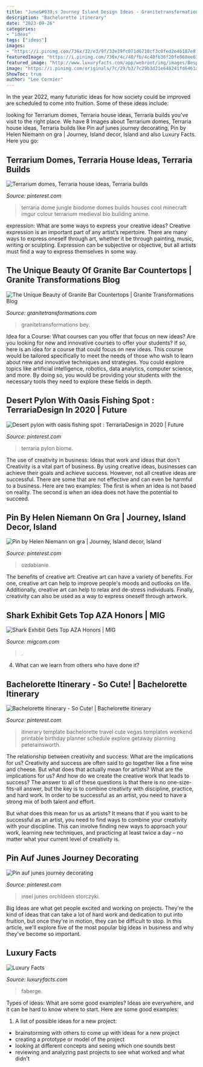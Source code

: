 ```yaml
---
title: "June&#039;s Journey Island Design Ideas - Granitetransformations Bey"
description: "Bachelorette itinerary"
date: "2023-09-26"
categories:
- "ideas"
tags: ["ideas"]
images:
- "https://i.pinimg.com/736x/32/e3/9f/32e39fc071d6710cf3c0fed2e4b187e8.jpg"
featuredImage: "https://i.pinimg.com/736x/4c/40/fb/4c40fb36f20fe068ee63fad7727884ea--terraria.jpg"
featured_image: "http://www.luxuryfacts.com/app/webroot/img/images/Bespoke-195-ct-sapphire-781-D-Faberge.jpg"
image: "https://i.pinimg.com/originals/7c/29/b3/7c29b3d21e648241fd6461a4adf2d972.jpg"
ShowToc: true
author: "Lee Cormier"
---
```



In the year 2022, many futuristic ideas for how society could be improved are scheduled to come into fruition. Some of these ideas include: 

	

		
looking for Terrarium domes, Terraria house ideas, Terraria builds you've visit to the right place. We have 8 Images about Terrarium domes, Terraria house ideas, Terraria builds like Pin auf junes journey decorating, Pin by Helen Niemann on gra | Journey, Island decor, Island and also Luxury Facts. Here you go:
		
    
## Terrarium Domes, Terraria House Ideas, Terraria Builds

<img loading=lazy src="https://i.pinimg.com/736x/4c/40/fb/4c40fb36f20fe068ee63fad7727884ea--terraria.jpg" onerror="this.onerror=null;this.src='https://tse3.mm.bing.net/th?id=OIP.WeyI3JYdcQ7-haMvZyI9IAHaHa&amp;pid=15.1';" alt="Terrarium domes, Terraria house ideas, Terraria builds">

_Source: pinterest.com_

>terraria dome jungle biodome domes builds houses cool minecraft imgur colour terrarium medieval bio building anime. 

	

expression: What are some ways to express your creative ideas?
Creative expression is an important part of any artist’s repertoire. There are many ways to express oneself through art, whether it be through painting, music, writing or sculpting. Expression can be subjective or objective, but all artists must find a way to express themselves in some way.

    
## The Unique Beauty Of Granite Bar Countertops | Granite Transformations Blog

<img loading=lazy src="https://www.granitetransformations.com/wp-content/uploads/2019/09/outside_bar_1.jpg" onerror="this.onerror=null;this.src='https://tse4.mm.bing.net/th?id=OIP.xZHjMKN82lhkIAVKrjALpAHaE5&amp;pid=15.1';" alt="The Unique Beauty of Granite Bar Countertops | Granite Transformations Blog">

_Source: granitetransformations.com_

>granitetransformations bey. 

	

Idea for a Course: What courses can you offer that focus on new ideas?
Are you looking for new and innovative courses to offer your students? If so, here is an idea for a course that could focus on new ideas. This course would be tailored specifically to meet the needs of those who wish to learn about new and innovative techniques and strategies. You could explore topics like artificial intelligence, robotics, data analytics, computer science, and more. By doing so, you would be providing your students with the necessary tools they need to explore these fields in depth.

    
## Desert Pylon With Oasis Fishing Spot : TerrariaDesign In 2020 | Future

<img loading=lazy src="https://i.pinimg.com/736x/87/1b/f9/871bf939fb0e15b2bd21c014ee30457d.jpg" onerror="this.onerror=null;this.src='https://tse4.mm.bing.net/th?id=OIP.jWyeyuSl32vry7bLNkL4xAHaC5&amp;pid=15.1';" alt="Desert pylon with oasis fishing spot : TerrariaDesign in 2020 | Future">

_Source: pinterest.com_

>terraria pylon biome. 

	

The use of creativity in business: Ideas that work and ideas that don't
Creativity is a vital part of business. By using creative ideas, businesses can achieve their goals and achieve success. However, not all creative ideas are successful. There are some that are not effective and can even be harmful to a business. Here are two examples: The first is when an idea is not based on reality. The second is when an idea does not have the potential to succeed.

    
## Pin By Helen Niemann On Gra | Journey, Island Decor, Island

<img loading=lazy src="https://i.pinimg.com/736x/05/0b/9d/050b9d29286f86c28a996a224d937f97.jpg" onerror="this.onerror=null;this.src='https://tse3.mm.bing.net/th?id=OIP.d-AZZH0nQWCWps31bny7cQHaEi&amp;pid=15.1';" alt="Pin by Helen Niemann on gra | Journey, Island decor, Island">

_Source: pinterest.com_

>ozdabianie. 

	

The benefits of creative art:
Creative art can have a variety of benefits. For one, creative art can help to improve people's moods and outlooks on life. Additionally, creative art can help to relax and de-stress individuals. Finally, creativity can also be used as a way to express oneself through artwork.

    
## Shark Exhibit Gets Top AZA Honors | MIG

<img loading=lazy src="https://www.migcom.com/sites/default/files/NY-Aquarium-Shark-Exhibit-thumb.jpg" onerror="this.onerror=null;this.src='https://tse3.mm.bing.net/th?id=OIP.prEC4lhlXZfjHcEFEW-DQgHaEA&amp;pid=15.1';" alt="Shark Exhibit Gets Top AZA Honors | MIG">

_Source: migcom.com_

>. 

	

4) What can we learn from others who have done it?

    
## Bachelorette Itinerary - So Cute! | Bachelorette Itinerary

<img loading=lazy src="https://i.pinimg.com/originals/7c/29/b3/7c29b3d21e648241fd6461a4adf2d972.jpg" onerror="this.onerror=null;this.src='https://tse3.mm.bing.net/th?id=OIP.3oGOXmeK6ktoDXVUbw0KswHaFt&amp;pid=15.1';" alt="Bachelorette Itinerary - So Cute! | Bachelorette itinerary">

_Source: pinterest.com_

>itinerary template bachelorette travel cute vegas templates weekend printable birthday planner schedule explore getaway planning peterainsworth. 

	

The relationship between creativity and success: What are the implications for us?
Creativity and success are often said to go together like a fine wine and cheese. But what does that actually mean for artists? What are the implications for us? And how do we create the creative work that leads to success?
The answer to all of these questions is that there is no one-size-fits-all answer, but the key is to combine creativity with discipline, practice, and hard work. In order to be successful as an artist, you need to have a strong mix of both talent and effort.

But what does this mean for us as artists? It means that if you want to be successful as an artist, you need to find ways to combine your creativity with your discipline. This can involve finding new ways to approach your work, learning new techniques, and practicing at least twice a day – no matter what your current level of creativity is.

    
## Pin Auf Junes Journey Decorating

<img loading=lazy src="https://i.pinimg.com/736x/32/e3/9f/32e39fc071d6710cf3c0fed2e4b187e8.jpg" onerror="this.onerror=null;this.src='https://tse2.mm.bing.net/th?id=OIP.B2RVO7eobUb7LOSxmEnzVAHaHa&amp;pid=15.1';" alt="Pin auf junes journey decorating">

_Source: pinterest.com_

>insel junes orchideen storczyki. 

	

Big Ideas are what get people excited and working on projects. They're the kind of ideas that can take a lot of hard work and dedication to put into fruition, but once they're in motion, they can be difficult to stop. In this article, we'll explore five of the most popular big ideas in business and why they've become so important.

    
## Luxury Facts

<img loading=lazy src="http://www.luxuryfacts.com/app/webroot/img/images/Bespoke-195-ct-sapphire-781-D-Faberge.jpg" onerror="this.onerror=null;this.src='https://tse1.mm.bing.net/th?id=OIP.4fEA2fLfBHL6sVt0Brjm0AHaKd&amp;pid=15.1';" alt="Luxury Facts">

_Source: luxuryfacts.com_

>faberge. 

	

Types of ideas: What are some good examples?
Ideas are everywhere, and it can be hard to know where to start. Here are some good examples:
1. A list of possible ideas for a new project: 
- brainstorming with others to come up with ideas for a new project 
- creating a prototype or model of the project 
- looking at different concepts and seeing which one sounds best 
- reviewing and analyzing past projects to see what worked and what didn't 


